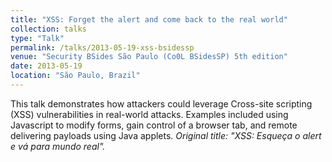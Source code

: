 ```yaml
---
title: "XSS: Forget the alert and come back to the real world"
collection: talks
type: "Talk"
permalink: /talks/2013-05-19-xss-bsidessp
venue: "Security BSides São Paulo (Co0L BSidesSP) 5th edition"
date: 2013-05-19
location: "São Paulo, Brazil"
---
```

This talk demonstrates how attackers could leverage Cross-site scripting (XSS) vulnerabilities in real-world attacks. Examples included using Javascript to modify forms, gain control of a browser tab, and remote delivering payloads using Java applets. <i>Original title: "XSS: Esqueça o alert e vá para mundo real".</i> 
